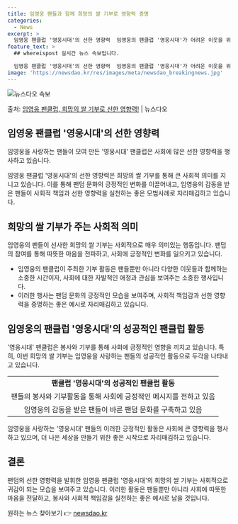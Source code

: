 ```yaml
---
title: 임영웅 팬들과 함께 희망의 쌀 기부로 영향력 증명
categories:
  - News
excerpt: >
  임영웅 팬클럽 '영웅시대'의 선한 영향력  임영웅의 팬클럽 '영웅시대'가 어려운 이웃을 위한 쌀 기부로 따뜻…
feature_text: >
  ## whereispost 실시간 뉴스 속보입니다.

  임영웅 팬클럽 '영웅시대'의 선한 영향력  임영웅의 팬클럽 '영웅시대'가 어려운 이웃을 위한 쌀 기부로 따뜻…
image: 'https://newsdao.kr/res/images/meta/newsdao_breakingnews.jpg'
---
```


![뉴스다오 속보](https://newsdao.kr/res/images/meta/newsdao_breakingnews.jpg)

<p>출처: <a href="https://newsdao.kr/4400" rel="dofollow">임영웅 팬클럽, 희망의 쌀 기부로 선한 영향력!</a> | 뉴스다오</p>

<h2 data-ke-size="size26">임영웅 팬클럽 '영웅시대'의 선한 영향력</h2>
임영웅을 사랑하는 팬들이 모여 만든 '영웅시대' 팬클럽은 사회에 많은 선한 영향력을 행사하고 있습니다.

<p data-ke-size="size16">임영웅 팬클럽 '영웅시대'의 선한 영향력은 희망의 쌀 기부를 통해 큰 사회적 의미를 지니고 있습니다. 이를 통해 팬덤 문화의 긍정적인 변화를 이끌어내고, 임영웅의 감동을 받은 팬들이 사회적 책임과 선한 영향력을 실천하는 좋은 모범사례로 자리매김하고 있습니다.</p>

<h2 data-ke-size="size26">희망의 쌀 기부가 주는 사회적 의미</h2>
임영웅의 팬들이 선사한 희망의 쌀 기부는 사회적으로 매우 의미있는 행동입니다. 팬덤의 참여를 통해 따뜻한 마음을 전파하고, 사회에 긍정적인 변화를 일으키고 있습니다.

<ul>
    <li>임영웅의 팬클럽이 주최한 기부 활동은 팬들뿐만 아니라 다양한 이웃들과 함께하는 소중한 시간이자, 사회에 대한 자발적인 애정과 관심을 보여주는 소중한 행사입니다.</li>
    <li>이러한 행사는 팬덤 문화의 긍정적인 모습을 보여주며, 사회적 책임감과 선한 영향력을 증명하는 좋은 예시로 자리매김하고 있습니다.</li>
</ul>

<h2 data-ke-size="size26">임영웅의 팬클럽 '영웅시대'의 성공적인 팬클럽 활동</h2>
'영웅시대' 팬클럽은 봉사와 기부를 통해 사회에 긍정적인 영향을 끼치고 있습니다. 특히, 이번 희망의 쌀 기부는 임영웅을 사랑하는 팬들의 성공적인 활동으로 두각을 나타내고 있습니다.

<table>
    <tr>
        <td style="text-align: center; height: 17px;"><b>팬클럽 '영웅시대'의 성공적인 팬클럽 활동</b></td>
    </tr>
    <tr>
        <td style="text-align: center; height: 17px;">팬들의 봉사와 기부활동을 통해 사회에 긍정적인 메시지를 전하고 있음</td>
    </tr>
    <tr>
        <td style="text-align: center; height: 17px;">임영웅의 감동을 받은 팬들이 바른 팬덤 문화를 구축하고 있음</td>
    </tr>
</table>

임영웅을 사랑하는 '영웅시대' 팬들의 이러한 긍정적인 활동은 사회에 큰 영향력을 행사하고 있으며, 더 나은 세상을 만들기 위한 좋은 시작으로 자리매김하고 있습니다.

<h2 data-ke-size="size26">결론</h2>
팬덤의 선한 영향력을 발휘한 임영웅 팬클럽 '영웅시대'의 희망의 쌀 기부는 사회적으로 귀감이 되는 모습을 보여주고 있습니다. 이러한 활동은 팬들뿐만 아니라 사회에 따뜻한 마음을 전달하고, 봉사와 사회적 책임감을 실천하는 좋은 예시로 남을 것입니다.

<p data-ke-size="size16"></p> 

원하는 뉴스 찾아보기 👉 <a href="https://newsdao.kr" rel="dofollow">newsdao.kr</a>


